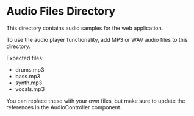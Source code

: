 
# Audio Files Directory

This directory contains audio samples for the web application.

To use the audio player functionality, add MP3 or WAV audio files to this directory.

Expected files:
- drums.mp3
- bass.mp3  
- synth.mp3
- vocals.mp3

You can replace these with your own files, but make sure to update the references in the AudioController component.
